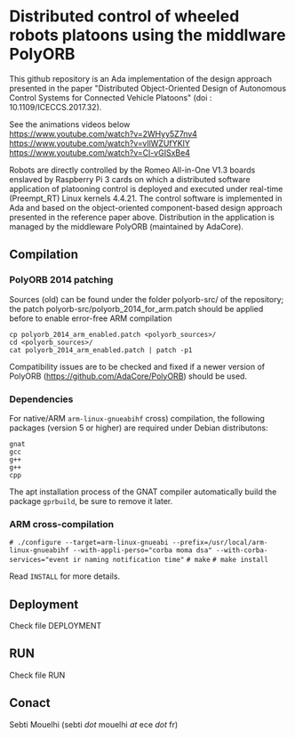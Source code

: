 # Distributed control of wheeled robots platoons using the middlware PolyORB

This github repository is an Ada implementation of the design approach presented in the paper "Distributed Object-Oriented Design of Autonomous Control Systems for Connected Vehicle Platoons" (doi : 10.1109/ICECCS.2017.32).

See the animations videos below<br/>
https://www.youtube.com/watch?v=2WHyy5Z7nv4<br/>
https://www.youtube.com/watch?v=vIlWZUfYKIY<br/>
https://www.youtube.com/watch?v=Cl-vGISxBe4

Robots are directly controlled by the Romeo All-in-One V1.3 boards enslaved by Raspberry Pi 3 cards on which a distributed software application of platooning control is deployed and executed under real-time (Preempt_RT) Linux kernels 4.4.21. The control software  is implemented in Ada and based on the object-oriented component-based design approach presented in the reference paper above. Distribution in the application is managed by the middleware PolyORB (maintained by AdaCore).

## Compilation 
### PolyORB 2014 patching

Sources (old) can be found under the folder polyorb-src/ of the repository; the patch polyorb-src/polyorb_2014_for_arm.patch should be applied before to enable error-free ARM compilation 

`cp polyorb_2014_arm_enabled.patch <polyorb_sources>/`<br/>
`cd <polyorb_sources>/`<br/>
`cat polyorb_2014_arm_enabled.patch | patch -p1`

Compatibility issues are to be checked and fixed if a newer version of PolyORB (https://github.com/AdaCore/PolyORB) should be used. 

### Dependencies

For native/ARM `arm-linux-gnueabihf` cross) compilation, the following packages (version 5 or higher) are required under Debian distributons:
```
gnat
gcc
g++
g++
cpp
```

The apt installation process of the GNAT compiler automatically build the package `gprbuild`, be sure to remove it later.

### ARM cross-compilation

`# ./configure --target=arm-linux-gnueabi --prefix=/usr/local/arm-linux-gnueabihf --with-appli-perso="corba moma dsa" --with-corba-services="event ir naming notification time"`
`# make`
`# make install`

Read `INSTALL` for more details.

## Deployment 
Check file DEPLOYMENT

## RUN
Check file RUN

## Conact
Sebti Mouelhi (sebti _dot_ mouelhi _at_ ece _dot_ fr)
